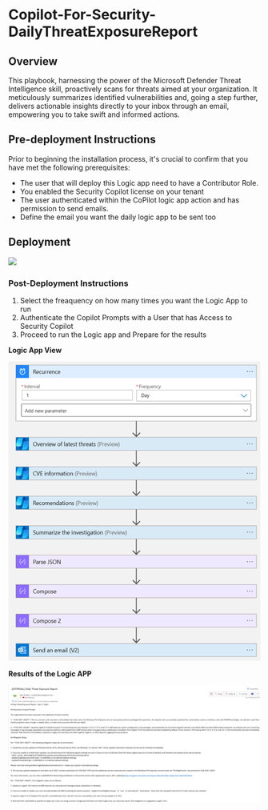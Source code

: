 # Copilot-For-Security-DailyThreatExposureReport 
## Overview

This playbook, harnessing the power of the Microsoft Defender Threat Intelligence skill, proactively scans for threats aimed at your organization. It meticulously summarizes identified vulnerabilities and, going a step further, delivers actionable insights directly to your inbox through an email, empowering you to take swift and informed actions.

## Pre-deployment Instructions

Prior to beginning the installation process, it's crucial to confirm that you have met the following prerequisites:
- The user that will deploy this Logic app need to have a Contributor Role.
- You enabled the Security Copilot license on your tenant
- The user authenticated within the CoPilot logic app action and has permission to send emails.
- Define the email you want the daily logic app to be sent too

## Deployment

<a href="https://portal.azure.com/#create/Microsoft.Template/uri/https%3A%2F%2Fraw.githubusercontent.com%2FAzure%2FCopilot-For-Security%2Fmain%2FLogic%2520Apps%2FDailyThreatExposureReport-Copilot%2Fazuredeploy.json" target="_blank">
    <img src="https://aka.ms/deploytoazurebutton"/>
</a>


### Post-Deployment Instructions

1. Select the freaquency on how many times you want the Logic App to run 
2. Authenticate the Copilot Prompts with a User that has Access to Security Copilot 
3. Proceed to run the Logic app and Prepare for the results 


**Logic App View**

![Daily Threat Exposure](https://github.com/Azure/Copilot-For-Security/blob/main/Images/Logicapp%20images/Dailythreatexposure.png)

**Results of the Logic APP**

![Daily Threat Exposure 2](https://github.com/Azure/Copilot-For-Security/blob/main/Images/Logicapp%20images/Dailythreatexposure2.png)
